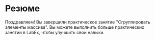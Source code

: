 # Резюме

Поздравляем! Вы завершили практическое занятие "Сгруппировать элементы массива". Вы можете выполнить больше практических занятий в LabEx, чтобы улучшить свои навыки.
